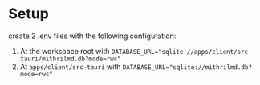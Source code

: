 # Setup

create 2 .env files with the following configuration:

1. At the workspace root with `DATABASE_URL="sqlite://apps/client/src-tauri/mithrilmd.db?mode=rwc"`
2. At `apps/client/src-tauri` with `DATABASE_URL="sqlite://mithrilmd.db?mode=rwc"`

